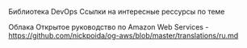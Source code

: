 Библиотека DevOps
Ссылки на интересные рессурсы по теме

Облака
Открытое руководство по Amazon Web Services - https://github.com/nickpoida/og-aws/blob/master/translations/ru.md
